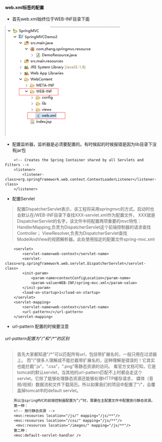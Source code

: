 #### web.xml标签的配置
* 首先web.xml始终位于WEB-INF目录下面

![](images/5.png)

* 配置监听器，监听器是必须要配置的。有时候起的时候报错是因为lib目录下没有jar包

```
	<!-- Creates the Spring Container shared by all Servlets and Filters -->
	<listener>
		<listener-class>org.springframework.web.context.ContextLoaderListener</listener-class>
	</listener>
```

* 配置Servlet
> 配置DispatcherServlet表示，该工程将采用springmvc的方式。启动时也会默认在/WEB-INF目录下查找XXX-servlet.xml作为配置文件，
  XXX就是DispatcherServlet的名字，该文件中将配置两项重要的mvc特性：HandlerMapping,负责为DispatcherServlet这个前端控制器的请求查找Controller；
  ViewResolver,负责为DispatcherServlet查找ModelAndView的视图解析器。此处使用指定的配置文件spring-mvc.xml

```
	<servlet>
		<servlet-name>web-context</servlet-name>
		<servlet-class>org.springframework.web.servlet.DispatcherServlet</servlet-class>
		<init-param>
			<param-name>contextConfigLocation</param-name>
			<param-value>WEB-INF/spring-mvc.xml</param-value>
		</init-param>
		<load-on-startup>1</load-on-startup>
	</servlet>
	<servlet-mapping>
		<servlet-name>web-context</servlet-name>
		<url-pattern>/</url-pattern>
	</servlet-mapping>

```

* url-pattern 配置的时候要注意

###### url-pattern配置为"/"和"/*"的区别
> 首先大家都知道"/*"可以匹配所有url，包括带扩展名的，一般只用在过滤器上。
  而"/"很多人理解成不能拦截带扩展名的，这种理解是错误的！它其实也能拦截“.js”，“.css”，".png"等静态资源的访问。
  看官方文档可知，它是tomcat的默认servlet，当其他的url-pattern匹配不上时都会走这个servlet。它除了能够处理静态资源还能够处理HTTP缓存请求，
  媒体（音频/视频）数据流和文件下载简历。所以如果我们的项目中配置了"/"，会覆盖掉tomcat中的default servlet。

```
	所以当springMVC的前端控制器配置为“/”时，需要在主配置文件中配置放行静态资源。
	第一种：
	<!-- 放行静态资源 -->
	<mvc:resources location="/js/" mapping="/js/**"/> 
	<mvc:resources location="/css/" mapping="/js/**"/>
	 <mvc:resources location="/images/" mapping="/js/**"/>
	第二种：
	<mvc:default-servlet-handler />
```